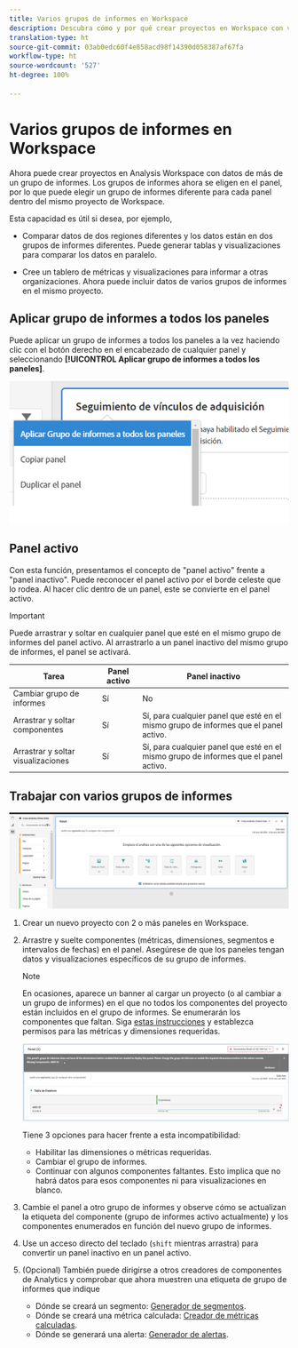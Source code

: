 ```yaml
---
title: Varios grupos de informes en Workspace
description: Descubra cómo y por qué crear proyectos en Workspace con varios grupos de informes
translation-type: ht
source-git-commit: 03ab0edc60f4e858acd98f14390d058387af67fa
workflow-type: ht
source-wordcount: '527'
ht-degree: 100%

---
```



# Varios grupos de informes en Workspace

Ahora puede crear proyectos en Analysis Workspace con datos de más de un grupo de informes. Los grupos de informes ahora se eligen en el panel, por lo que puede elegir un grupo de informes diferente para cada panel dentro del mismo proyecto de Workspace.

Esta capacidad es útil si desea, por ejemplo,

* Comparar datos de dos regiones diferentes y los datos están en dos grupos de informes diferentes. Puede generar tablas y visualizaciones para comparar los datos en paralelo.

* Cree un tablero de métricas y visualizaciones para informar a otras organizaciones. Ahora puede incluir datos de varios grupos de informes en el mismo proyecto.

## Aplicar grupo de informes a todos los paneles

Puede aplicar un grupo de informes a todos los paneles a la vez haciendo clic con el botón derecho en el encabezado de cualquier panel y seleccionando **[!UICONTROL Aplicar grupo de informes a todos los paneles]**.

![](assets/apply-rs-all-panels.png)

## Panel activo

Con esta función, presentamos el concepto de &quot;panel activo&quot; frente a &quot;panel inactivo&quot;. Puede reconocer el panel activo por el borde celeste que lo rodea. Al hacer clic dentro de un panel, este se convierte en el panel activo.

>[!IMPORTANT]
>Puede arrastrar y soltar en cualquier panel que esté en el mismo grupo de informes del panel activo. Al arrastrarlo a un panel inactivo del mismo grupo de informes, el panel se activará.

| Tarea | Panel activo | Panel inactivo |
|---|---|---|
| Cambiar grupo de informes | Sí | No |
| Arrastrar y soltar componentes | Sí | Sí, para cualquier panel que esté en el mismo grupo de informes que el panel activo. |
| Arrastrar y soltar visualizaciones | Sí | Sí, para cualquier panel que esté en el mismo grupo de informes que el panel activo. |

## Trabajar con varios grupos de informes

![](assets/mrs-ui.png)

1. Crear un nuevo proyecto con 2 o más paneles en Workspace.

1. Arrastre y suelte componentes (métricas, dimensiones, segmentos e intervalos de fechas) en el panel. Asegúrese de que los paneles tengan datos y visualizaciones específicos de su grupo de informes.


   >[!NOTE]
   >En ocasiones, aparece un banner al cargar un proyecto (o al cambiar a un grupo de informes) en el que no todos los componentes del proyecto están incluidos en el grupo de informes. Se enumerarán los componentes que faltan. Siga [estas instrucciones](/help/admin/admin-console/permissions/product-profile.md) y establezca permisos para las métricas y dimensiones requeridas.

   ![](assets/incompat-rs.png)

   Tiene 3 opciones para hacer frente a esta incompatibilidad:
   * Habilitar las dimensiones o métricas requeridas.
   * Cambiar el grupo de informes.
   * Continuar con algunos componentes faltantes. Esto implica que no habrá datos para esos componentes ni para visualizaciones en blanco.

1. Cambie el panel a otro grupo de informes y observe cómo se actualizan la etiqueta del componente (grupo de informes activo actualmente) y los componentes enumerados en función del nuevo grupo de informes.

1. Use un acceso directo del teclado (`shift` mientras arrastra) para convertir un panel inactivo en un panel activo.

1. (Opcional) También puede dirigirse a otros creadores de componentes de Analytics y comprobar que ahora muestren una etiqueta de grupo de informes que indique

   * Dónde se creará un segmento: [Generador de segmentos](https://docs.adobe.com/content/help/es-ES/analytics/components/segmentation/segmentation-workflow/seg-build.html).
   * Dónde se creará una métrica calculada: [Creador de métricas calculadas](https://docs.adobe.com/content/help/es-ES/analytics/components/calculated-metrics/calcmetric-workflow/cm-build-metrics.html).
   * Dónde se generará una alerta: [Generador de alertas](https://docs.adobe.com/content/help/es-ES/analytics/components/alerts/alert-builder.html).